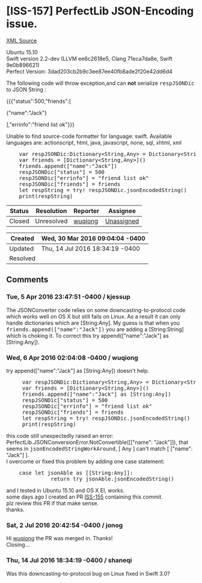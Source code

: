 # [ISS-157] PerfectLib JSON-Encoding issue.

[XML Source](./xml/ISS-157.xml)
<p><p>Ubuntu 15.10<br/>
Swift version 2.2-dev (LLVM ee6c2618e5, Clang 71eca7da8e, Swift 9e0b896621)<br/>
Perfect Version: 3dad203cb2b9c3ee87ee40fb8ade2f20e42dd6d4</p>

<p>The following code will throw exception,and can <b>not</b> serialize <tt>respJSONDic</tt> to JSON String : </p>

<p>{{{"status":500,"friends":[</p>
{"name":"Jack"}
<p>],"errinfo":"friend list ok"}}}</p>

<div class="code panel" style="border-width: 1px;"><div class="codeContent panelContent">
<div class="error"><span class="error">Unable to find source-code formatter for language: swift.</span> Available languages are: actionscript, html, java, javascript, none, sql, xhtml, xml</div><pre>
	<span class="code-keyword">var</span> respJSONDic:Dictionary&lt;<span class="code-object">String</span>,Any&gt; = Dictionary&lt;<span class="code-object">String</span>,Any&gt;()
	<span class="code-keyword">var</span> friends = [Dictionary&lt;<span class="code-object">String</span>,Any&gt;]()
	friends.append([<span class="code-quote">"name"</span>:<span class="code-quote">"Jack"</span>])
	respJSONDic[<span class="code-quote">"status"</span>] = 500
	respJSONDic[<span class="code-quote">"errinfo"</span>] = <span class="code-quote">"friend list ok"</span>
	respJSONDic[<span class="code-quote">"friends"</span>] = friends
	let respString = <span class="code-keyword">try</span>! respJSONDic.jsonEncodedString()
	print(respString)
</pre>
</div></div></p>





Status|Resolution|Reporter|Assignee
------|----------|--------|--------
Closed|Unresolved|[wuqiong](wuqiong)|[Unassigned]($-1)





Created|Wed, 30 Mar 2016 09:04:04 -0400
-------|--------------
Updated|Thu, 14 Jul 2016 18:34:19 -0400
Resolved|


## Comments




### Tue, 5 Apr 2016 23:47:51 -0400 / kjessup 

<p><p>The JSONConverter code relies on some downcasting-to-protocol code which works well on OS X but still fails on Linux. As a result it can only handle dictionaries which are <span class="error">&#91;String:Any&#93;</span>. My guess is that when you <tt>friends.append(<span class="error">&#91;&quot;name&quot;:&quot;Jack&quot;&#93;</span>)</tt> you are adding a <span class="error">&#91;String:String&#93;</span> which is choking it. To correct this try append(<span class="error">&#91;&quot;name&quot;:&quot;Jack&quot;&#93;</span> as <span class="error">&#91;String:Any&#93;</span>).</p></p>


### Wed, 6 Apr 2016 02:04:08 -0400 / wuqiong 

<p><p>try append(<span class="error">&#91;&quot;name&quot;:&quot;Jack&quot;&#93;</span> as <span class="error">&#91;String:Any&#93;</span>) doesn't help.</p>

<div class="code panel" style="border-width: 1px;"><div class="codeContent panelContent">
<pre class="code-java">
	 <span class="code-keyword">var</span> respJSONDic:Dictionary&lt;<span class="code-object">String</span>,Any&gt; = Dictionary&lt;<span class="code-object">String</span>,Any&gt;()
	 <span class="code-keyword">var</span> friends = [Dictionary&lt;<span class="code-object">String</span>,Any&gt;]()
	 friends.append([<span class="code-quote">"name"</span>:<span class="code-quote">"Jack"</span>] as [<span class="code-object">String</span>:Any])
	 respJSONDic[<span class="code-quote">"status"</span>] = 500
	 respJSONDic[<span class="code-quote">"errinfo"</span>] = <span class="code-quote">"friend list ok"</span>
	 respJSONDic[<span class="code-quote">"friends"</span>] = friends
	 let respString = <span class="code-keyword">try</span>! respJSONDic.jsonEncodedString()
	 print(respString)
</pre>
</div></div>
<p>this code still unexpectedly raised an error: PerfectLib.JSONConversionError.NotConvertible([<span class="error">&#91;&quot;name&quot;: &quot;Jack&quot;&#93;</span>]), that seems in <tt>jsonEncodedStringWorkAround</tt>, [ Any ] can't match [ <span class="error">&#91;&quot;name&quot;: &quot;Jack&quot;&#93;</span> ].<br/>
I overcome or fixed this problem by adding one case statement:</p>
<div class="code panel" style="border-width: 1px;"><div class="codeContent panelContent">
<pre class="code-java">
    <span class="code-keyword">case</span> let jsonAble as [[<span class="code-object">String</span>:Any]]:
              <span class="code-keyword">return</span> <span class="code-keyword">try</span> jsonAble.jsonEncodedString()
</pre>
</div></div>
<p>and I tested in Ubuntu 15.10 and OS X EI, works.<br/>
some days ago I created an PR <a href="http://jira.perfect.org:8080/browse/ISS-155" title="make abandoned session also deleted in SQLite DB./Fix  JSON-Encode issue./Fix Firefox-WebSocket issue." class="issue-link" data-issue-key="ISS-155">ISS-155</a>    containing this commit.<br/>
plz review this PR if that make sense.<br/>
thanks.</p></p>


### Sat, 2 Jul 2016 20:42:54 -0400 / jonog 

<p><p>Hi <a href="http://jira.perfect.org:8080/secure/ViewProfile.jspa?name=wuqiong" class="user-hover" rel="wuqiong">wuqiong</a> the PR was merged in. Thanks!<br/>
Closing...</p></p>


### Thu, 14 Jul 2016 18:34:19 -0400 / shaneqi 

<p><p>Was this downcasting-to-protocol bug on Linux fixed in Swift 3.0?</p></p>


